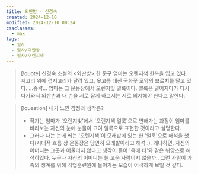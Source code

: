 ```yaml
---
title: 외딴방 - 신경숙
created: 2024-12-10
modified: 2024-12-10 00:24
cssclasses:
  - max
tags:
  - 필사
  - 필사/외딴방
  - 필사/오렌지색
---
```

> [!quote] 신경숙 소설의 <외딴방> 한 문구
> 엄마는 오렌지색 한복을 입고 있다. 저고리 위에 겹저고리가 달려 있고, 옷고름 대신 국화꽃 모양의 브로치를 달고 있다.
> ...중략...
> 엄마는 그 운동장에서 오렌지빛 얼룩이다. 얼룩은 멀어지다가 다시 다가와서 외산촌과 내 손을 서로 잡게 하고서는 서로 의지해야 한다고 말한다.

> [!question] 내가 느낀 감정과 생각은?
> - 작가는 엄마가 '오렌지빛'에서 '오렌지색 얼룩'으로 변해가는 과정이 엄마를 바라보는 자신의 눈에 눈물이 고여 얼룩으로 표현한 것이라고 설명한다.
> - 그러나 나는 눈에 띄는 '오렌지색'이 모래밭에 있는 한 '얼룩'으로 해석을 했다(시대적 흐름 상 운동장은 당연히 모래밭이라고 해석..). 왜냐하면, 자신의 어머니는 그곳과 어울리지 않다고 생각이 들어 '옥에 티'와 같은 뉘앙스로 해석하였다. 누구나 자신의 어머니는 늘 고운 사람이지 않을까.. 그런 사람이 가족의 생계를 위해 직업훈련원에 들어가는 모습이 어색하게 보일 것 같다.

